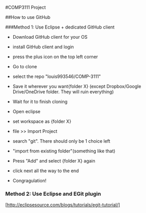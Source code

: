 #COMP3111 Project

##How to use GitHub

###Method 1: Use Eclipse + dedicated GitHub client

- Download GitHub client for your OS

- install GitHub client and login

- press the plus icon on the top left corner

- Go to clone

- select the repo "louis993546/COMP-3111"

- Save it wherever you want{folder X} (except Dropbox/Google Drive/OneDrive folder. They will ruin everything)

- Wait for it to finish cloning

- Open eclipse

- set workspace as {folder X}

- file >> Import Project

- search "git". There should only be 1 choice left

- "import from existing folder"(something like that)

- Press "Add" and select {folder X} again

- click next all the way to the end

- Congragulation!

### Method 2: Use Eclipse and EGit plugin

[http://eclipsesource.com/blogs/tutorials/egit-tutorial/]
